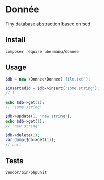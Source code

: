 # Donnée

Tiny database abstraction based on sed

## Install

```shell
composer require ubermanu/donnee
```

## Usage

```php
$db = new \Donnee\Donnee('file.txt');

$insertedId = $db->insert('some string');
// 1

echo $db->get(1);
// 'some string'

$db->update(1, 'new string');
echo $db->get(1);
// 'new string'

$db->delete(1);
var_dump($db->get(1));
// null
```

## Tests

```shell
vendor/bin/phpunit
```
